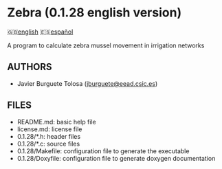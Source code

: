 Zebra (0.1.28 english version)
=============================

:uk:[english](README.md) :es:[español](README.es.md)

A program to calculate zebra mussel movement in irrigation networks

AUTHORS
-------

* Javier Burguete Tolosa (jburguete@eead.csic.es)

FILES
-----

* README.md: basic help file
* license.md: license file
* 0.1.28/\*.h: header files
* 0.1.28/\*.c: source files
* 0.1.28/Makefile: configuration file to generate the executable
* 0.1.28/Doxyfile: configuration file to generate doxygen documentation
